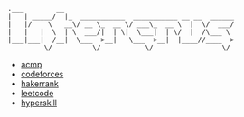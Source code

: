 ```
.___        __                                          
|   | _____/  |_  ___________  ___________ __ __  ______
|   |/    \   __\/ __ \_  __ \/ ___\_  __ \  |  \/  ___/
|   |   |  \  | \  ___/|  | \|  \___|  | \/  |  /\___ \ 
|___|___|  /__|  \___  >__|   \___  >__|  |____//____  >
         \/          \/           \/                 \/ 
```

- [acmp](https://acmp.ru/index.asp?main=user&id=311839)
- [codeforces](https://codeforces.com/profile/ysemy)
- [hakerrank](https://www.hackerrank.com/Intercrus)
- [leetcode](https://leetcode.com/intercrus/)
- [hyperskill](https://hyperskill.org/profile/77645810)
